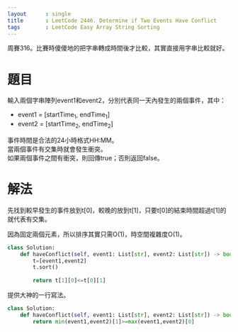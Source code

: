 ```yaml
--- 
layout      : single
title       : LeetCode 2446. Determine if Two Events Have Conflict
tags        : LeetCode Easy Array String Sorting
---
```

周賽316。比賽時傻傻地的把字串轉成時間後才比較，其實直接用字串比較就好。  

# 題目
輸入兩個字串陣列event1和event2，分別代表同一天內發生的兩個事件，其中：  
- event1 = [startTime<sub>1</sub>, endTime<sub>1</sub>]  
- event2 = [startTime<sub>2</sub>, endTime<sub>2</sub>]  

事件時間是合法的24小時格式HH:MM。  
當兩個事件有交集時就會發生衝突。  
如果兩個事件之間有衝突，則回傳true；否則返回false。  

# 解法
先找到較早發生的事件放到t[0]，較晚的放到t[1]，只要t[0]的結束時間超過t[1]的就代表有交集。  

因為固定兩個元素，所以排序其實只需O(1)，時空間複雜度O(1)。  

```python
class Solution:
    def haveConflict(self, event1: List[str], event2: List[str]) -> bool:
        t=[event1,event2]
        t.sort()
        
        return t[1][0]<=t[0][1]
```

提供大神的一行寫法。  

```python
class Solution:
    def haveConflict(self, event1: List[str], event2: List[str]) -> bool:
        return min(event1,event2)[1]>=max(event1,event2)[0]
```
